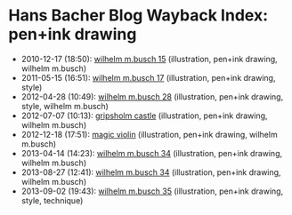 # Hans Bacher Blog Wayback Index: pen+ink drawing

* 2010-12-17 (18:50): [wilhelm m.busch 15](https://web.archive.org/web/https://one1more2time3.wordpress.com/2010/12/17/wilhelm-m-busch-15/) (illustration, pen+ink drawing, wilhelm m.busch)
* 2011-05-15 (16:51): [wilhelm m.busch 17](https://web.archive.org/web/https://one1more2time3.wordpress.com/2011/05/15/wilhelm-m-busch-17/) (illustration, pen+ink drawing, style)
* 2012-04-28 (10:49): [wilhelm m.busch 28](https://web.archive.org/web/https://one1more2time3.wordpress.com/2012/04/28/wilhelm-m-busch-28/) (illustration, pen+ink drawing, style, wilhelm m.busch)
* 2012-07-07 (10:13): [gripsholm castle](https://web.archive.org/web/https://one1more2time3.wordpress.com/2012/07/07/gripsholm-castle/) (illustration, pen+ink drawing, wilhelm m.busch)
* 2012-12-18 (17:51): [magic violin](https://web.archive.org/web/https://one1more2time3.wordpress.com/2012/12/18/magic-violin/) (illustration, pen+ink drawing, wilhelm m.busch)
* 2013-04-14 (14:23): [wilhelm m.busch 34](https://web.archive.org/web/https://one1more2time3.wordpress.com/2013/04/14/wilhelm-m-busch-34/) (illustration, pen+ink drawing, wilhelm m.busch)
* 2013-08-27 (12:41): [wilhelm m.busch 34](https://web.archive.org/web/https://one1more2time3.wordpress.com/2013/08/27/wilhelm-m-busch-34-2/) (illustration, pen+ink drawing, wilhelm m.busch)
* 2013-09-02 (19:43): [wilhelm m.busch 35](https://web.archive.org/web/https://one1more2time3.wordpress.com/2013/09/02/wilhelm-m-busch-35/) (illustration, pen+ink drawing, style, technique)